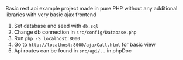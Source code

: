 Basic rest api example project made in pure PHP without any additional libraries with very basic ajax frontend

1. Set database and seed with `db.sql`
2. Change db connection in `src/config/Database.php`
3. Run `php -S localhost:8000`
4. Go to `http://localhost:8000/ajaxCall.html` for basic view
5. Api routes can be found in `src/api/..` in phpDoc